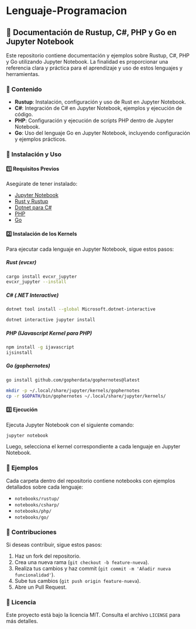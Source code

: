 # Lenguaje-Programacion
## 📘 Documentación de Rustup, C#, PHP y Go en Jupyter Notebook

Este repositorio contiene documentación y ejemplos sobre Rustup, C#, PHP y Go utilizando Jupyter Notebook. La finalidad es proporcionar una referencia clara y práctica para el aprendizaje y uso de estos lenguajes y herramientas.

### 📂 Contenido

- **Rustup**: Instalación, configuración y uso de Rust en Jupyter Notebook.
- **C#**: Integración de C# en Jupyter Notebook, ejemplos y ejecución de código.
- **PHP**: Configuración y ejecución de scripts PHP dentro de Jupyter Notebook.
- **Go**: Uso del lenguaje Go en Jupyter Notebook, incluyendo configuración y ejemplos prácticos.

### 🚀 Instalación y Uso

#### 1️⃣ Requisitos Previos
Asegúrate de tener instalado:
- [Jupyter Notebook](https://jupyter.org/install)
- [Rust y Rustup](https://rustup.rs/)
- [Dotnet para C#](https://dotnet.microsoft.com/en-us/download)
- [PHP](https://www.php.net/downloads)
- [Go](https://go.dev/dl/)

#### 2️⃣ Instalación de los Kernels
Para ejecutar cada lenguaje en Jupyter Notebook, sigue estos pasos:

##### Rust (evcxr)
```sh
cargo install evcxr_jupyter
evcxr_jupyter --install
```

##### C# (.NET Interactive)
```sh
dotnet tool install --global Microsoft.dotnet-interactive
```
```sh
dotnet interactive jupyter install
```

##### PHP (IJavascript Kernel para PHP)
```sh
npm install -g ijavascript
ijsinstall
```

##### Go (gophernotes)
```sh
go install github.com/gopherdata/gophernotes@latest
```
```sh
mkdir -p ~/.local/share/jupyter/kernels/gophernotes
cp -r $GOPATH/bin/gophernotes ~/.local/share/jupyter/kernels/
```

#### 3️⃣ Ejecución
Ejecuta Jupyter Notebook con el siguiente comando:
```sh
jupyter notebook
```
Luego, selecciona el kernel correspondiente a cada lenguaje en Jupyter Notebook.

### 📜 Ejemplos
Cada carpeta dentro del repositorio contiene notebooks con ejemplos detallados sobre cada lenguaje:
- `notebooks/rustup/`
- `notebooks/csharp/`
- `notebooks/php/`
- `notebooks/go/`

### 🤝 Contribuciones
Si deseas contribuir, sigue estos pasos:
1. Haz un fork del repositorio.
2. Crea una nueva rama (`git checkout -b feature-nueva`).
3. Realiza tus cambios y haz commit (`git commit -m 'Añadir nueva funcionalidad'`).
4. Sube tus cambios (`git push origin feature-nueva`).
5. Abre un Pull Request.

### 📄 Licencia
Este proyecto está bajo la licencia MIT. Consulta el archivo `LICENSE` para más detalles.

